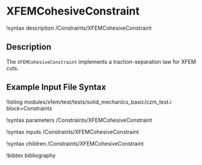 # XFEMCohesiveConstraint

  !syntax description /Constraints/XFEMCohesiveConstraint

## Description

The `XFEMCohesiveConstraint` implements a traction-separation law for XFEM cuts.

## Example Input File Syntax

!listing modules/xfem/test/tests/solid_mechanics_basic/czm_test.i block=Constraints

!syntax parameters /Constraints/XFEMCohesiveConstraint

!syntax inputs /Constraints/XFEMCohesiveConstraint

!syntax children /Constraints/XFEMCohesiveConstraint

!bibtex bibliography

